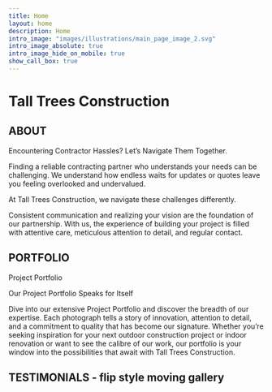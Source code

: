```yaml
---
title: Home
layout: home
description: Home
intro_image: "images/illustrations/main_page_image_2.svg"
intro_image_absolute: true
intro_image_hide_on_mobile: true
show_call_box: true
---
```


# Tall Trees Construction

## ABOUT 

Encountering Contractor Hassles? Let’s Navigate Them Together.

Finding a reliable contracting partner who understands your needs can be challenging. We understand how endless waits for updates or quotes leave you feeling overlooked and undervalued.

At Tall Trees Construction, we navigate these challenges differently. 

Consistent communication and realizing your vision are the foundation of our partnership. With us, the experience of building your project is filled with attentive care, meticulous attention to detail, and regular contact.

## PORTFOLIO


Project Portfolio

Our Project Portfolio Speaks for Itself

Dive into our extensive Project Portfolio and discover the breadth of our expertise. Each photograph tells a story of innovation, attention to detail, and a commitment to quality that has become our signature. Whether you’re seeking inspiration for your next outdoor construction project or indoor renovation or want to see the calibre of our work, our portfolio is your window into the possibilities that await with Tall Trees Construction.


## TESTIMONIALS - flip style moving gallery
